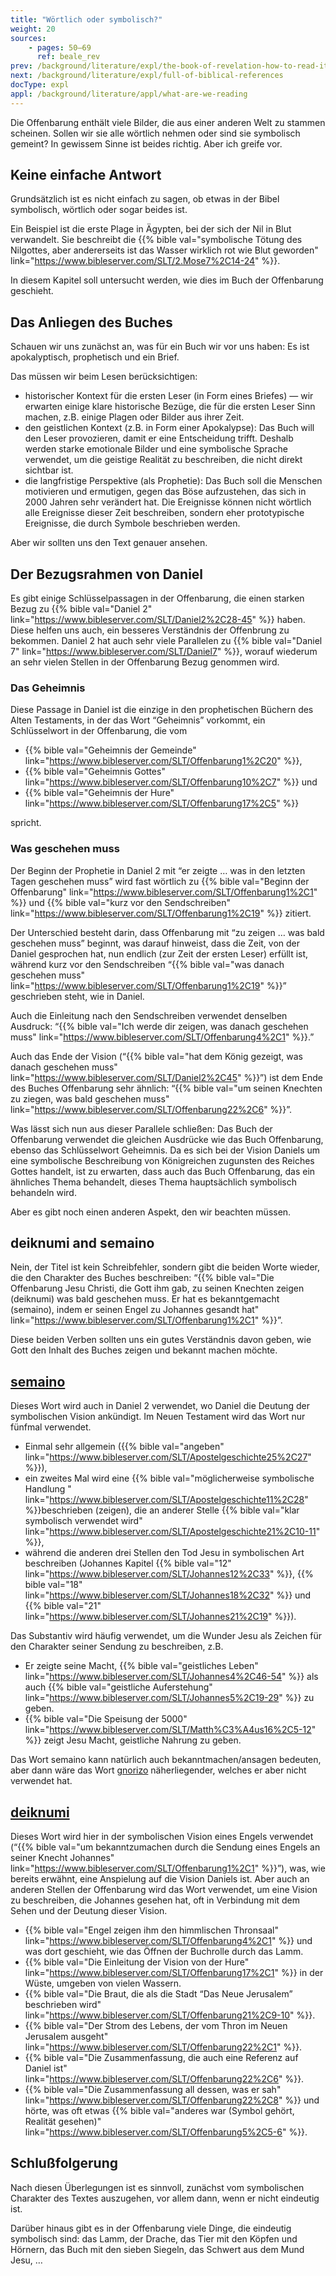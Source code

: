 ```yaml
---
title: "Wörtlich oder symbolisch?"
weight: 20
sources:
    - pages: 50–69
      ref: beale_rev
prev: /background/literature/expl/the-book-of-revelation-how-to-read-it
next: /background/literature/expl/full-of-biblical-references
docType: expl
appl: /background/literature/appl/what-are-we-reading
---
```


Die Offenbarung enthält viele Bilder, die aus einer anderen Welt zu stammen scheinen. Sollen wir sie alle wörtlich nehmen oder sind sie symbolisch gemeint? In gewissem Sinne ist beides richtig. Aber ich greife vor.

## Keine einfache Antwort

<a name="1d9a"></a>
Grundsätzlich ist es nicht einfach zu sagen, ob etwas in der Bibel symbolisch, wörtlich oder sogar beides ist.

Ein Beispiel ist die erste Plage in Ägypten, bei der sich der Nil in Blut verwandelt. Sie beschreibt die {{% bible val="symbolische Tötung des Nilgottes, aber andererseits ist das Wasser wirklich rot wie Blut geworden" link="https://www.bibleserver.com/SLT/2.Mose7%2C14-24" %}}.

In diesem Kapitel soll untersucht werden, wie dies im Buch der Offenbarung geschieht.

## Das Anliegen des Buches

<a name="3b68"></a>
Schauen wir uns zunächst an, was für ein Buch wir vor uns haben: Es ist apokalyptisch, prophetisch und ein Brief.

Das müssen wir beim Lesen berücksichtigen:

- historischer Kontext für die ersten Leser (in Form eines Briefes) — wir erwarten einige klare historische Bezüge, die für die ersten Leser Sinn machen, z.B. einige Plagen oder Bilder aus ihrer Zeit.
- den geistlichen Kontext (z.B. in Form einer Apokalypse): Das Buch will den Leser provozieren, damit er eine Entscheidung trifft. Deshalb werden starke emotionale Bilder und eine symbolische Sprache verwendet, um die geistige Realität zu beschreiben, die nicht direkt sichtbar ist.
- die langfristige Perspektive (als Prophetie): Das Buch soll die Menschen motivieren und ermutigen, gegen das Böse aufzustehen, das sich in 2000 Jahren sehr verändert hat. Die Ereignisse können nicht wörtlich alle Ereignisse dieser Zeit beschreiben, sondern eher prototypische Ereignisse, die durch Symbole beschrieben werden.

Aber wir sollten uns den Text genauer ansehen.

## Der Bezugsrahmen von Daniel

<a name="86fa"></a>
Es gibt einige Schlüsselpassagen in der Offenbarung, die einen starken Bezug zu {{% bible val="Daniel 2" link="https://www.bibleserver.com/SLT/Daniel2%2C28-45" %}} haben. Diese helfen uns auch, ein besseres Verständnis der Offenbrung zu bekommen. Daniel 2 hat auch sehr viele Parallelen zu {{% bible val="Daniel 7" link="https://www.bibleserver.com/SLT/Daniel7" %}}, worauf wiederum an sehr vielen Stellen in der Offenbarung Bezug genommen wird.

### Das Geheimnis

<a name="8b2d"></a>
Diese Passage in Daniel ist die einzige in den prophetischen Büchern des Alten Testaments, in der das Wort “Geheimnis” vorkommt, ein Schlüsselwort in der Offenbarung, die vom

- {{% bible val="Geheimnis der Gemeinde" link="https://www.bibleserver.com/SLT/Offenbarung1%2C20" %}},
- {{% bible val="Geheimnis Gottes" link="https://www.bibleserver.com/SLT/Offenbarung10%2C7" %}} und
- {{% bible val="Geheimnis der Hure" link="https://www.bibleserver.com/SLT/Offenbarung17%2C5" %}}

spricht.

### Was geschehen muss

<a name="af5e"></a>
Der Beginn der Prophetie in Daniel 2 mit “er zeigte … was in den letzten Tagen geschehen muss” wird fast wörtlich zu {{% bible val="Beginn der Offenbarung" link="https://www.bibleserver.com/SLT/Offenbarung1%2C1" %}} und {{% bible val="kurz vor den Sendschreiben" link="https://www.bibleserver.com/SLT/Offenbarung1%2C19" %}} zitiert.

Der Unterschied besteht darin, dass Offenbarung mit “zu zeigen … was bald geschehen muss” beginnt, was darauf hinweist, dass die Zeit, von der Daniel gesprochen hat, nun endlich (zur Zeit der ersten Leser) erfüllt ist, während kurz vor den Sendschreiben “{{% bible val="was danach geschehen muss" link="https://www.bibleserver.com/SLT/Offenbarung1%2C19" %}}” geschrieben steht, wie in Daniel.

Auch die Einleitung nach den Sendschreiben verwendet denselben Ausdruck: “{{% bible val="Ich werde dir zeigen, was danach geschehen muss" link="https://www.bibleserver.com/SLT/Offenbarung4%2C1" %}}.”

Auch das Ende der Vision (“{{% bible val="hat dem König gezeigt, was danach geschehen muss" link="https://www.bibleserver.com/SLT/Daniel2%2C45" %}}”) ist dem Ende des Buches Offenbarung sehr ähnlich: “{{% bible val="um seinen Knechten zu ziegen, was bald geschehen muss" link="https://www.bibleserver.com/SLT/Offenbarung22%2C6" %}}”.

Was lässt sich nun aus dieser Parallele schließen: Das Buch der Offenbarung verwendet die gleichen Ausdrücke wie das Buch Offenbarung, ebenso das Schlüsselwort Geheimnis. Da es sich bei der Vision Daniels um eine symbolische Beschreibung von Königreichen zugunsten des Reiches Gottes handelt, ist zu erwarten, dass auch das Buch Offenbarung, das ein ähnliches Thema behandelt, dieses Thema hauptsächlich symbolisch behandeln wird.

Aber es gibt noch einen anderen Aspekt, den wir beachten müssen.

## deiknumi and semaino

<a name="dd9c"></a>
Nein, der Titel ist kein Schreibfehler, sondern gibt die beiden Worte wieder, die den Charakter des Buches beschreiben: “{{% bible val="Die Offenbarung Jesu Christi, die Gott ihm gab, zu seinen Knechten zeigen (deiknumi) was bald geschehen muss. Er hat es bekanntgemacht (semaino), indem er seinen Engel zu Johannes gesandt hat" link="https://www.bibleserver.com/SLT/Offenbarung1%2C1" %}}”.

Diese beiden Verben sollten uns ein gutes Verständnis davon geben, wie Gott den Inhalt des Buches zeigen und bekannt machen möchte.

## [semaino](https://biblehub.com/greek/4591.htm)

<a name="09b2"></a>
Dieses Wort wird auch in Daniel 2 verwendet, wo Daniel die Deutung der symbolischen Vision ankündigt. Im Neuen Testament wird das Wort nur fünfmal verwendet.

- Einmal sehr allgemein ({{% bible val="angeben" link="https://www.bibleserver.com/SLT/Apostelgeschichte25%2C27" %}}),
- ein zweites Mal wird eine {{% bible val="möglicherweise symbolische Handlung " link="https://www.bibleserver.com/SLT/Apostelgeschichte11%2C28" %}}beschrieben (zeigen), die an anderer Stelle {{% bible val="klar symbolisch verwendet wird" link="https://www.bibleserver.com/SLT/Apostelgeschichte21%2C10-11" %}},
- während die anderen drei Stellen den Tod Jesu in symbolischen Art beschreiben (Johannes Kapitel {{% bible val="12" link="https://www.bibleserver.com/SLT/Johannes12%2C33" %}}, {{% bible val="18" link="https://www.bibleserver.com/SLT/Johannes18%2C32" %}} und {{% bible val="21" link="https://www.bibleserver.com/SLT/Johannes21%2C19" %}}).

Das Substantiv wird häufig verwendet, um die Wunder Jesu als Zeichen für den Charakter seiner Sendung zu beschreiben, z.B.

- Er zeigte seine Macht, {{% bible val="geistliches Leben" link="https://www.bibleserver.com/SLT/Johannes4%2C46-54" %}} als auch {{% bible val="geistliche Auferstehung" link="https://www.bibleserver.com/SLT/Johannes5%2C19-29" %}} zu geben.
- {{% bible val="Die Speisung der 5000" link="https://www.bibleserver.com/SLT/Matth%C3%A4us16%2C5-12" %}} zeigt Jesu Macht, geistliche Nahrung zu geben.

Das Wort semaino kann natürlich auch bekanntmachen/ansagen bedeuten, aber dann wäre das Wort [gnorizo](https://biblehub.com/greek/1107.htm) näherliegender, welches er aber nicht verwendet hat.

## [deiknumi](https://biblehub.com/greek/1166.htm)

<a name="360a"></a>
Dieses Wort wird hier in der symbolischen Vision eines Engels verwendet (“{{% bible val="um bekanntzumachen durch die Sendung eines Engels an seiner Knecht Johannes" link="https://www.bibleserver.com/SLT/Offenbarung1%2C1" %}}”), was, wie bereits erwähnt, eine Anspielung auf die Vision Daniels ist. Aber auch an anderen Stellen der Offenbarung wird das Wort verwendet, um eine Vision zu beschreiben, die Johannes gesehen hat, oft in Verbindung mit dem Sehen und der Deutung dieser Vision.

- {{% bible val="Engel zeigen ihm den himmlischen Thronsaal" link="https://www.bibleserver.com/SLT/Offenbarung4%2C1" %}} und was dort geschieht, wie das Öffnen der Buchrolle durch das Lamm.
- {{% bible val="Die Einleitung der Vision von der Hure" link="https://www.bibleserver.com/SLT/Offenbarung17%2C1" %}} in der Wüste, umgeben von vielen Wassern.
- {{% bible val="Die Braut, die als die Stadt “Das Neue Jerusalem” beschrieben wird" link="https://www.bibleserver.com/SLT/Offenbarung21%2C9-10" %}}.
- {{% bible val="Der Strom des Lebens, der vom Thron im Neuen Jerusalem ausgeht" link="https://www.bibleserver.com/SLT/Offenbarung22%2C1" %}}.
- {{% bible val="Die Zusammenfassung, die auch eine Referenz auf Daniel ist" link="https://www.bibleserver.com/SLT/Offenbarung22%2C6" %}}.
- {{% bible val="Die Zusammenfassung all dessen, was er sah" link="https://www.bibleserver.com/SLT/Offenbarung22%2C8" %}} und hörte, was oft etwas {{% bible val="anderes war (Symbol gehört, Realität gesehen)" link="https://www.bibleserver.com/SLT/Offenbarung5%2C5-6" %}}.

## Schlußfolgerung

<a name="5693"></a>
Nach diesen Überlegungen ist es sinnvoll, zunächst vom symbolischen Charakter des Textes auszugehen, vor allem dann, wenn er nicht eindeutig ist.

Darüber hinaus gibt es in der Offenbarung viele Dinge, die eindeutig symbolisch sind: das Lamm, der Drache, das Tier mit den Köpfen und Hörnern, das Buch mit den sieben Siegeln, das Schwert aus dem Mund Jesu, …
